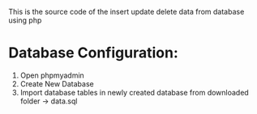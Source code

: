 This is the source code of the insert update delete data from database using php

Database Configuration:
==================

1. Open phpmyadmin
2. Create New Database
3. Import database tables in newly created database from downloaded folder -> data.sql
